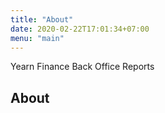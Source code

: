 ```yaml
---
title: "About"
date: 2020-02-22T17:01:34+07:00
menu: "main"
---
```


Yearn Finance Back Office Reports

## About

